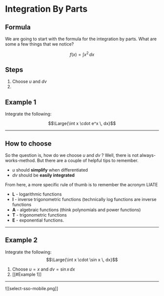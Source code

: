 # Integration By Parts

## Formula

We are going to start with the formula for the integration by parts. What are some a few things that we notice?

$$f(x)=\int x^2 \, dx$$


## Steps 

1. Choose $u$ and $dv$
2. 


## Example 1
Integrate the following:

$$\Large{\int x \cdot e^x \, dx}$$









---



## How to choose

So the question is, how do we choose $u$ and $dv$ ? Well, there is not always-works-method. But there are a couple of helpful tips to remember.

- $u$ should **simplify** when differentiated
- $dv$ should be **easily integrated**

From here, a more specific rule of thumb is to remember the acronym LIATE

- **L** - logarithmic functions
- **I** - inverse trigonometric functions (technically log functions are inverse functions
- **A** - algebraic functions (think polynomials and power functions)
- **T** - trigonometric functions
- **E** - exponential functions.


---
## Example 2
Integrate the following:
$$\Large{\int x \cdot \sin x \, dx}$$

1. Choose $u=x$ and $dv = \sin x \, dx$
2. [[#Example 1]]



---

![[select-sso-mobile.png]]

